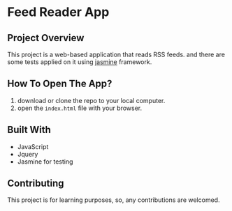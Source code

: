 # Feed Reader App

## Project Overview

This project is a web-based application that reads RSS feeds. and there are some tests applied on it using [jasmine](https://jasmine.github.io/) framework.

## How To Open The App?

1. download or clone the repo to your local computer.
2. open the `index.html` file with your browser.

## Built With
* JavaScript
* Jquery
* Jasmine for testing

## Contributing

This project is for learning purposes, so, any contributions are welcomed.
